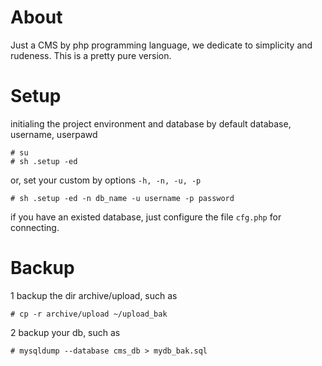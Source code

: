 About
============

Just a CMS by php programming language, we dedicate to simplicity and rudeness.
This is a pretty pure version.



Setup
============

initialing the project environment and database by default database, username, userpawd

	# su
	# sh .setup -ed

or, set your custom by options `-h, -n, -u, -p`

	# sh .setup -ed -n db_name -u username -p password

if you have an existed database, just configure the file `cfg.php` for connecting.



Backup
============

1 backup the dir archive/upload, such as

	# cp -r archive/upload ~/upload_bak

2 backup your db, such as

	# mysqldump --database cms_db > mydb_bak.sql


